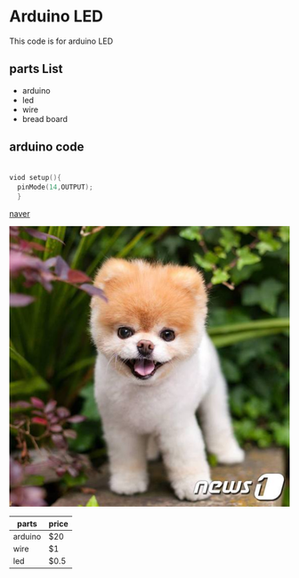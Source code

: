 # Arduino LED
This code is for arduino LED 

## parts List

*  arduino
* led
* wire
* bread board


## arduino code

~~~cpp

viod setup(){
  pinMode(14,OUTPUT);
  }

~~~
[naver](https://www.naver.com)

![image](https://github.com/ally060821/arduino_led/blob/master/image/djdjdjdjdjs.jpg)


|parts|price|
|-|-|
|arduino|$20|
|wire|$1|
|led|$0.5|

